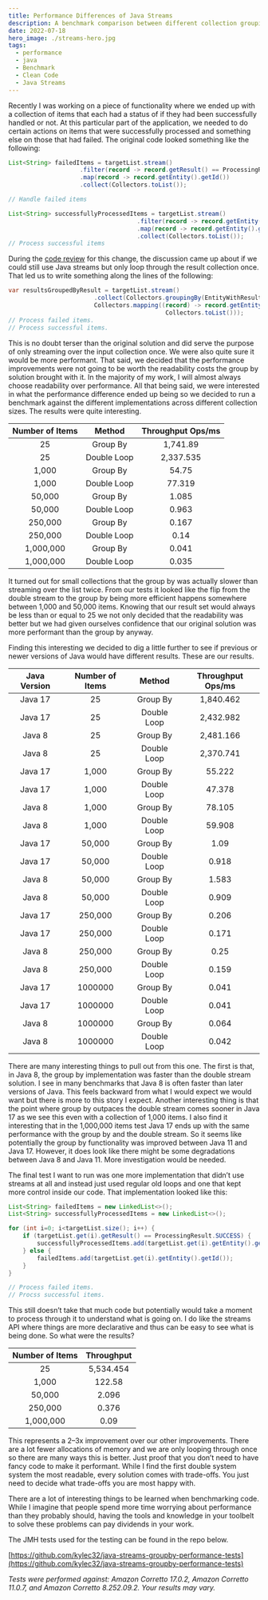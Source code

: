 ```yaml
---
title: Performance Differences of Java Streams
description: A benchmark comparison between different collection grouping in Java across different Java versions.
date: 2022-07-18
hero_image: ./streams-hero.jpg
tags:
  - performance
  - java
  - Benchmark
  - Clean Code
  - Java Streams
---
```


Recently I was working on a piece of functionality where we ended up with a collection of items that each had a status of if they had been successfully handled or not. At this particular part of the application, we needed to do certain actions on items that were successfully processed and something else on those that had failed. The original code looked something like the following:

```java
List<String> failedItems = targetList.stream()
                    .filter(record -> record.getResult() == ProcessingResult.FAILURE)
                    .map(record -> record.getEntity().getId())
                    .collect(Collectors.toList());

// Handle failed items

List<String> successfullyProcessedItems = targetList.stream()
                                    .filter(record -> record.getEntity().getId())
                                    .map(record -> record.getEntity().getId())
                                    .collect(Collectors.toList());
// Process successful items
```

During the [code review](/tags/code-review/) for this change, the discussion came up about if we could still use Java streams but only loop through the result collection once. That led us to write something along the lines of the following:

```java
var resultsGroupedByResult = targetList.stream()
                        .collect(Collectors.groupingBy(EntityWithResult::getResult,
                        Collectors.mapping((record) -> record.getEntity().getId(),
                                            Collectors.toList()));
// Process failed items.
// Process successful items.
```

This is no doubt terser than the original solution and did serve the purpose of only streaming over the input collection once. We were also quite sure it would be more performant. That said, we decided that the performance improvements were not going to be worth the readability costs the group by solution brought with it. In the majority of my work, I will almost always choose readability over performance. All that being said, we were interested in what the performance difference ended up being so we decided to run a benchmark against the different implementations across different collection sizes. The results were quite interesting.

<div align="center">

**Number of Items**|**Method**|**Throughput Ops/ms**
:-----:|:-----:|:-----:
25|Group By|1,741.89
25|Double Loop|2,337.535
1,000|Group By|54.75
1,000|Double Loop|77.319
50,000|Group By|1.085
50,000|Double Loop|0.963
250,000|Group By|0.167
250,000|Double Loop|0.14
1,000,000|Group By|0.041
1,000,000|Double Loop|0.035

</div>

It turned out for small collections that the group by was actually slower than streaming over the list twice. From our tests it looked like the flip from the double stream to the group by being more efficient happens somewhere between 1,000 and 50,000 items. Knowing that our result set would always be less than or equal to 25 we not only decided that the readability was better but we had given ourselves confidence that our original solution was more performant than the group by anyway.

Finding this interesting we decided to dig a little further to see if previous or newer versions of Java would have different results. These are our results.

<div align="center">

**Java Version**|**Number of Items**|**Method**|**Throughput Ops/ms**
:-----:|:-----:|:-----:|:-----:
Java 17|25|Group By|1,840.462
Java 17|25|Double Loop|2,432.982
Java 8|25|Group By|2,481.166
Java 8|25|Double Loop|2,370.741
Java 17|1,000|Group By|55.222
Java 17|1,000|Double Loop|47.378
Java 8|1,000|Group By|78.105
Java 8|1,000|Double Loop|59.908
Java 17|50,000|Group By|1.09
Java 17|50,000|Double Loop|0.918
Java 8|50,000|Group By|1.583
Java 8|50,000|Double Loop|0.909
Java 17|250,000|Group By|0.206
Java 17|250,000|Double Loop|0.171
Java 8|250,000|Group By|0.25
Java 8|250,000|Double Loop|0.159
Java 17|1000000|Group By|0.041
Java 17|1000000|Double Loop|0.041
Java 8|1000000|Group By|0.064
Java 8|1000000|Double Loop|0.042

</div>

There are many interesting things to pull out from this one. The first is that, in Java 8, the group by implementation was faster than the double stream solution. I see in many benchmarks that Java 8 is often faster than later versions of Java. This feels backward from what I would expect we would want but there is more to this story I expect. Another interesting thing is that the point where group by outpaces the double stream comes sooner in Java 17 as we see this even with a collection of 1,000 items. I also find it interesting that in the 1,000,000 items test Java 17 ends up with the same performance with the group by and the double stream. So it seems like potentially the group by functionality was improved between Java 11 and Java 17. However, it does look like there might be some degradations between Java 8 and Java 11. More investigation would be needed.

The final test I want to run was one more implementation that didn’t use streams at all and instead just used regular old loops and one that kept more control inside our code. That implementation looked like this:

```java
List<String> failedItems = new LinkedList<>();
List<String> successfullyProcessedItems = new LinkedList<>();

for (int i=0; i<targetList.size(); i++) {
    if (targetList.get(i).getResult() == ProcessingResult.SUCCESS) {
        successfullyProcessedItems.add(targetList.get(i).getEntity().getId());
    } else {
        failedItems.add(targetList.get(i).getEntity().getId());
    }
}

// Process failed items.
// Procss successful items.
```

This still doesn’t take that much code but potentially would take a moment to process through it to understand what is going on. I do like the streams API where things are more declarative and thus can be easy to see what is being done. So what were the results?

<div align="center">

**Number of Items**|**Throughput**
:-----:|:-----:
25|5,534.454
1,000|122.58
50,000|2.096
250,000|0.376
1,000,000|0.09

</div>

This represents a 2–3x improvement over our other improvements. There are a lot fewer allocations of memory and we are only looping through once so there are many ways this is better. Just proof that you don’t need to have fancy code to make it performant. While I find the first double system system the most readable, every solution comes with trade-offs. You just need to decide what trade-offs you are most happy with.

There are a lot of interesting things to be learned when benchmarking code. While I imagine that people spend more time worrying about performance than they probably should, having the tools and knowledge in your toolbelt to solve these problems can pay dividends in your work.

The JMH tests used for the testing can be found in the repo below.

[https://github.com/kylec32/java-streams-groupby-performance-tests](https://github.com/kylec32/java-streams-groupby-performance-tests)

*Tests were performed against: Amazon Corretto 17.0.2, Amazon Corretto 11.0.7, and Amazon Corretto 8.252.09.2. Your results may vary.*